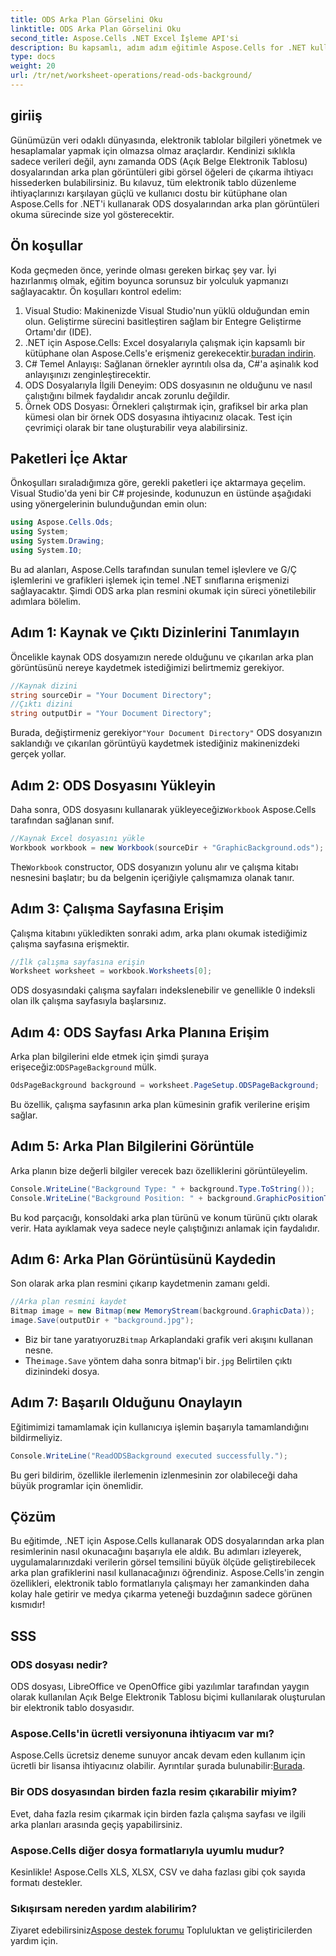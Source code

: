 ```yaml
---
title: ODS Arka Plan Görselini Oku
linktitle: ODS Arka Plan Görselini Oku
second_title: Aspose.Cells .NET Excel İşleme API'si
description: Bu kapsamlı, adım adım eğitimle Aspose.Cells for .NET kullanarak ODS arka plan resimlerini nasıl okuyacağınızı öğrenin. Geliştiriciler ve meraklılar için mükemmel.
type: docs
weight: 20
url: /tr/net/worksheet-operations/read-ods-background/
---
```

## giriiş
Günümüzün veri odaklı dünyasında, elektronik tablolar bilgileri yönetmek ve hesaplamalar yapmak için olmazsa olmaz araçlardır. Kendinizi sıklıkla sadece verileri değil, aynı zamanda ODS (Açık Belge Elektronik Tablosu) dosyalarından arka plan görüntüleri gibi görsel öğeleri de çıkarma ihtiyacı hissederken bulabilirsiniz. Bu kılavuz, tüm elektronik tablo düzenleme ihtiyaçlarınızı karşılayan güçlü ve kullanıcı dostu bir kütüphane olan Aspose.Cells for .NET'i kullanarak ODS dosyalarından arka plan görüntüleri okuma sürecinde size yol gösterecektir.
## Ön koşullar
Koda geçmeden önce, yerinde olması gereken birkaç şey var. İyi hazırlanmış olmak, eğitim boyunca sorunsuz bir yolculuk yapmanızı sağlayacaktır. Ön koşulları kontrol edelim:
1. Visual Studio: Makinenizde Visual Studio'nun yüklü olduğundan emin olun. Geliştirme sürecini basitleştiren sağlam bir Entegre Geliştirme Ortamı'dır (IDE).
2.  .NET için Aspose.Cells: Excel dosyalarıyla çalışmak için kapsamlı bir kütüphane olan Aspose.Cells'e erişmeniz gerekecektir.[buradan indirin](https://releases.aspose.com/cells/net/).
3. C# Temel Anlayışı: Sağlanan örnekler ayrıntılı olsa da, C#'a aşinalık kod anlayışınızı zenginleştirecektir.
4. ODS Dosyalarıyla İlgili Deneyim: ODS dosyasının ne olduğunu ve nasıl çalıştığını bilmek faydalıdır ancak zorunlu değildir.
5. Örnek ODS Dosyası: Örnekleri çalıştırmak için, grafiksel bir arka plan kümesi olan bir örnek ODS dosyasına ihtiyacınız olacak. Test için çevrimiçi olarak bir tane oluşturabilir veya alabilirsiniz.
## Paketleri İçe Aktar
Önkoşulları sıraladığımıza göre, gerekli paketleri içe aktarmaya geçelim. Visual Studio'da yeni bir C# projesinde, kodunuzun en üstünde aşağıdaki using yönergelerinin bulunduğundan emin olun:
```csharp
using Aspose.Cells.Ods;
using System;
using System.Drawing;
using System.IO;
```
Bu ad alanları, Aspose.Cells tarafından sunulan temel işlevlere ve G/Ç işlemlerini ve grafikleri işlemek için temel .NET sınıflarına erişmenizi sağlayacaktır.
Şimdi ODS arka plan resmini okumak için süreci yönetilebilir adımlara bölelim. 
## Adım 1: Kaynak ve Çıktı Dizinlerini Tanımlayın
Öncelikle kaynak ODS dosyamızın nerede olduğunu ve çıkarılan arka plan görüntüsünü nereye kaydetmek istediğimizi belirtmemiz gerekiyor.
```csharp
//Kaynak dizini
string sourceDir = "Your Document Directory";
//Çıktı dizini
string outputDir = "Your Document Directory";
```
Burada, değiştirmeniz gerekiyor`"Your Document Directory"` ODS dosyanızın saklandığı ve çıkarılan görüntüyü kaydetmek istediğiniz makinenizdeki gerçek yollar.
## Adım 2: ODS Dosyasını Yükleyin 
 Daha sonra, ODS dosyasını kullanarak yükleyeceğiz`Workbook` Aspose.Cells tarafından sağlanan sınıf.
```csharp
//Kaynak Excel dosyasını yükle
Workbook workbook = new Workbook(sourceDir + "GraphicBackground.ods");
```
 The`Workbook` constructor, ODS dosyanızın yolunu alır ve çalışma kitabı nesnesini başlatır; bu da belgenin içeriğiyle çalışmamıza olanak tanır.
## Adım 3: Çalışma Sayfasına Erişim 
Çalışma kitabını yükledikten sonraki adım, arka planı okumak istediğimiz çalışma sayfasına erişmektir.
```csharp
//İlk çalışma sayfasına erişin
Worksheet worksheet = workbook.Worksheets[0];
```
ODS dosyasındaki çalışma sayfaları indekslenebilir ve genellikle 0 indeksli olan ilk çalışma sayfasıyla başlarsınız.
## Adım 4: ODS Sayfası Arka Planına Erişim 
 Arka plan bilgilerini elde etmek için şimdi şuraya erişeceğiz:`ODSPageBackground` mülk.
```csharp
OdsPageBackground background = worksheet.PageSetup.ODSPageBackground;
```
Bu özellik, çalışma sayfasının arka plan kümesinin grafik verilerine erişim sağlar.
## Adım 5: Arka Plan Bilgilerini Görüntüle
Arka planın bize değerli bilgiler verecek bazı özelliklerini görüntüleyelim.
```csharp
Console.WriteLine("Background Type: " + background.Type.ToString());
Console.WriteLine("Background Position: " + background.GraphicPositionType.ToString());
```
Bu kod parçacığı, konsoldaki arka plan türünü ve konum türünü çıktı olarak verir. Hata ayıklamak veya sadece neyle çalıştığınızı anlamak için faydalıdır.
## Adım 6: Arka Plan Görüntüsünü Kaydedin 
Son olarak arka plan resmini çıkarıp kaydetmenin zamanı geldi.
```csharp
//Arka plan resmini kaydet
Bitmap image = new Bitmap(new MemoryStream(background.GraphicData));
image.Save(outputDir + "background.jpg");
```
-  Biz bir tane yaratıyoruz`Bitmap` Arkaplandaki grafik veri akışını kullanan nesne.
-  The`image.Save` yöntem daha sonra bitmap'i bir`.jpg` Belirtilen çıktı dizinindeki dosya. 
## Adım 7: Başarılı Olduğunu Onaylayın 
Eğitimimizi tamamlamak için kullanıcıya işlemin başarıyla tamamlandığını bildirmeliyiz.
```csharp
Console.WriteLine("ReadODSBackground executed successfully.");
```
Bu geri bildirim, özellikle ilerlemenin izlenmesinin zor olabileceği daha büyük programlar için önemlidir.
## Çözüm
Bu eğitimde, .NET için Aspose.Cells kullanarak ODS dosyalarından arka plan resimlerinin nasıl okunacağını başarıyla ele aldık. Bu adımları izleyerek, uygulamalarınızdaki verilerin görsel temsilini büyük ölçüde geliştirebilecek arka plan grafiklerini nasıl kullanacağınızı öğrendiniz. Aspose.Cells'in zengin özellikleri, elektronik tablo formatlarıyla çalışmayı her zamankinden daha kolay hale getirir ve medya çıkarma yeteneği buzdağının sadece görünen kısmıdır!
## SSS
### ODS dosyası nedir?
ODS dosyası, LibreOffice ve OpenOffice gibi yazılımlar tarafından yaygın olarak kullanılan Açık Belge Elektronik Tablosu biçimi kullanılarak oluşturulan bir elektronik tablo dosyasıdır.
### Aspose.Cells'in ücretli versiyonuna ihtiyacım var mı?
 Aspose.Cells ücretsiz deneme sunuyor ancak devam eden kullanım için ücretli bir lisansa ihtiyacınız olabilir. Ayrıntılar şurada bulunabilir:[Burada](https://purchase.aspose.com/buy).
### Bir ODS dosyasından birden fazla resim çıkarabilir miyim?
Evet, daha fazla resim çıkarmak için birden fazla çalışma sayfası ve ilgili arka planları arasında geçiş yapabilirsiniz.
### Aspose.Cells diğer dosya formatlarıyla uyumlu mudur?
Kesinlikle! Aspose.Cells XLS, XLSX, CSV ve daha fazlası gibi çok sayıda formatı destekler.
### Sıkışırsam nereden yardım alabilirim?
 Ziyaret edebilirsiniz[Aspose destek forumu](https://forum.aspose.com/c/cells/9) Topluluktan ve geliştiricilerden yardım için.
